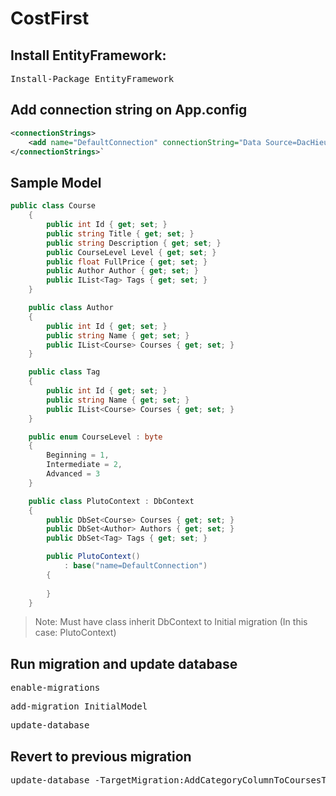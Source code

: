 # CostFirst

## Install EntityFramework: 
<pre>
Install-Package EntityFramework
</pre>

## Add connection string on App.config
```xml
<connectionStrings>
    <add name="DefaultConnection" connectionString="Data Source=DacHieu; initial catalog=PlutoCodeFirst; User Id=sa; Password=" providerName="System.Data.SqlClient"/>
</connectionStrings>`
```

## Sample Model
```csharp
public class Course
    {
        public int Id { get; set; }
        public string Title { get; set; }
        public string Description { get; set; }
        public CourseLevel Level { get; set; }
        public float FullPrice { get; set; }
        public Author Author { get; set; }
        public IList<Tag> Tags { get; set; }
    }

    public class Author
    {
        public int Id { get; set; }
        public string Name { get; set; }
        public IList<Course> Courses { get; set; }
    }

    public class Tag
    {
        public int Id { get; set; }
        public string Name { get; set; }
        public IList<Course> Courses { get; set; }
    }

    public enum CourseLevel : byte
    {
        Beginning = 1,
        Intermediate = 2,
        Advanced = 3
    }

    public class PlutoContext : DbContext
    {
        public DbSet<Course> Courses { get; set; }
        public DbSet<Author> Authors { get; set; }
        public DbSet<Tag> Tags { get; set; }

        public PlutoContext()
            : base("name=DefaultConnection")
        {
            
        }
    }
```
> Note: Must have class inherit DbContext to Initial migration (In this case: PlutoContext)

## Run migration and update database
<pre>
enable-migrations
</pre>
<pre>
add-migration InitialModel
</pre>
<pre>
update-database
</pre>

## Revert to previous migration
<pre>
update-database -TargetMigration:AddCategoryColumnToCoursesTable
</pre>
